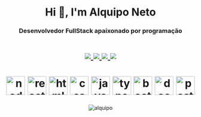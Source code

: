 <h1 align="center">
  Hi 👋, I'm Alquipo Neto
  <h3 align="center">Desenvolvedor FullStack apaixonado por programação</h3>
</h1>


<h1 align="center">
  <a href="https://github.com/alquipo" alt="GitHub" target="blank">
    <img src="https://img.shields.io/badge/-GitHub-000?style=flat-square&logo=Github&logoColor=white" />
  </a>
  <a href="https://www.linkedin.com/in/alquiponeto" alt="LinkedIn" target="blank">
    <img src="https://img.shields.io/badge/-LinkedIn-blue?style=flat-square&logo=Linkedin&logoColor=white" />
  </a>
  <a href="https://wa.me/5522999989597/" alt="WhatsApp" target="blank">
    <img src="https://img.shields.io/badge/-WhatsApp-25D366?style=flat-square&logo=WhatsApp&logoColor=white" />
  </a>
  <a href="mailto:alquiponeto@outlook.com.br?subject=Olá%20Alquipo" alt="Email" target="blank">
    <img src="https://img.shields.io/badge/-alquiponeto@outlook.com.br-blue?style=flat-square&logo=Gmail&logoColor=white&link=mailto:alquiponeto@outlook.com.br" />
  </a>
</h1>

<h1 align="center">
<img src="https://konpa.github.io/devicon/devicon.git/icons/nodejs/nodejs-original-wordmark.svg" alt="nodejs" width="50" height="50"/>
<img src="https://konpa.github.io/devicon/devicon.git/icons/react/react-original-wordmark.svg" alt="react" width="50" height="50"/>
<img src="https://konpa.github.io/devicon/devicon.git/icons/html5/html5-original-wordmark.svg" alt="html5" width="50" height="50"/>
<img src="https://konpa.github.io/devicon/devicon.git/icons/css3/css3-original-wordmark.svg" alt="css3" width="50" height="50"/> 
<img src="https://konpa.github.io/devicon/devicon.git/icons/javascript/javascript-original.svg" alt="javascript" width="50" height="50"/> 
<img src="https://konpa.github.io/devicon/devicon.git/icons/typescript/typescript-original.svg" alt="typescript" width="50" height="50"/> 
<img src="https://konpa.github.io/devicon/devicon.git/icons/bootstrap/bootstrap-plain.svg" alt="bootstrap" width="50" height="50"/> 
<img src="https://konpa.github.io/devicon/devicon.git/icons/docker/docker-original-wordmark.svg" alt="docker" width="50" height="50"/> 
<img src="https://konpa.github.io/devicon/devicon.git/icons/postgresql/postgresql-original-wordmark.svg" alt="postgresql" width="50" height="50"/> 

</h1>

<p align="center">  
  <img src="https://github-readme-stats.vercel.app/api?username=alquipo&show_icons=true" alt="alquipo" /> 
</p>


